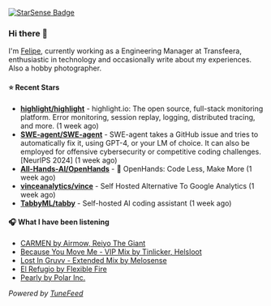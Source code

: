 <a href="https://starsense.app/developer-types" target="_blank"><img src="https://starsense.app/api/badge/?user=valtlfelipe" alt="StarSense Badge"></a>

### Hi there 👋

I'm [Felipe](https://felipevm.com), currently working as a Engineering Manager at Transfeera, enthusiastic in technology and occasionally write about my experiences. Also a hobby photographer.

#### ⭐ Recent Stars
- **[highlight/highlight](https://github.com/highlight/highlight)** - highlight.io: The open source, full-stack monitoring platform. Error monitoring, session replay, logging, distributed tracing, and more. (1 week ago)
- **[SWE-agent/SWE-agent](https://github.com/SWE-agent/SWE-agent)** - SWE-agent takes a GitHub issue and tries to automatically fix it, using GPT-4, or your LM of choice. It can also be employed for offensive cybersecurity or competitive coding challenges. [NeurIPS 2024]  (1 week ago)
- **[All-Hands-AI/OpenHands](https://github.com/All-Hands-AI/OpenHands)** - 🙌 OpenHands: Code Less, Make More (1 week ago)
- **[vinceanalytics/vince](https://github.com/vinceanalytics/vince)** - Self Hosted Alternative To Google Analytics (1 week ago)
- **[TabbyML/tabby](https://github.com/TabbyML/tabby)** - Self-hosted AI coding assistant (1 week ago)

#### 🎧 What I have been listening
- [CARMEN by Airmow, Reiyo The Giant](https://open.spotify.com/track/3NlJsIgHPFhEPUoTCmXV9A)
- [Because You Move Me - VIP Mix by Tinlicker, Helsloot](https://open.spotify.com/track/3oHVwd7algLocPL4SY62MO)
- [Lost In Gruvv - Extended Mix by Melosense](https://open.spotify.com/track/6eedkvPYmDdjTlWrt3SjSL)
- [El Refugio by Flexible Fire](https://open.spotify.com/track/6T8y2QBWEsOVjyRiJ45yVp)
- [Pearly by Polar Inc.](https://open.spotify.com/track/6XvmW43JX9tnzqeOWp8QIn)

_Powered by [TuneFeed](https://tunefeed.app?ref=github.com)_



